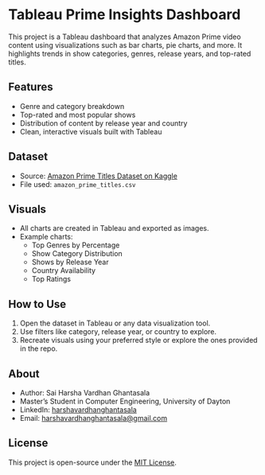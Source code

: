 # Tableau Prime Insights Dashboard

This project is a Tableau dashboard that analyzes Amazon Prime video content using visualizations such as bar charts, pie charts, and more. It highlights trends in show categories, genres, release years, and top-rated titles.

## Features

- Genre and category breakdown
- Top-rated and most popular shows
- Distribution of content by release year and country
- Clean, interactive visuals built with Tableau

## Dataset

- Source: [Amazon Prime Titles Dataset on Kaggle](https://www.kaggle.com/datasets/shivamb/amazon-prime-movies-and-tv-shows)
- File used: `amazon_prime_titles.csv`

## Visuals

- All charts are created in Tableau and exported as images.
- Example charts:
  - Top Genres by Percentage
  - Show Category Distribution
  - Shows by Release Year
  - Country Availability
  - Top Ratings

## How to Use

1. Open the dataset in Tableau or any data visualization tool.
2. Use filters like category, release year, or country to explore.
3. Recreate visuals using your preferred style or explore the ones provided in the repo.

## About

- Author: Sai Harsha Vardhan Ghantasala
- Master’s Student in Computer Engineering, University of Dayton
- LinkedIn: [harshavardhanghantasala](https://linkedin.com/in/harshaghantasala)
- Email: harshavardhanghantasala@gmail.com

## License

This project is open-source under the [MIT License](LICENSE).

